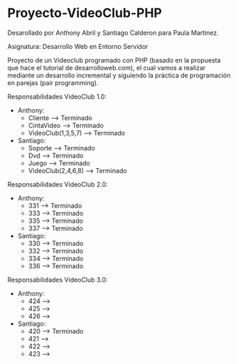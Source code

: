 # Proyecto-VideoClub-PHP

Desarollado por Anthony Abril y Santiago Calderon para Paula Martinez.

Asignatura: Desarrollo Web en Entorno Servidor

Proyecto de un Videoclub programado con PHP (basado en la propuesta que hace el tutorial de desarrolloweb.com), el cual vamos a realizar mediante un desarrollo incremental y siguiendo la práctica de programación en parejas (pair programming).

Responsabilidades VideoClub 1.0:
- Anthony:
    + Cliente --> Terminado
    + CintaVideo --> Terminado
    + VideoClub(1,3,5,7) --> Terminado
- Santiago:
    + Soporte --> Terminado
    + Dvd --> Terminado
    + Juego --> Terminado
    + VideoClub(2,4,6,8) --> Terminado

Responsabilidades VideoClub 2.0:
- Anthony:
    + 331 --> Terminado
    + 333 --> Terminado
    + 335 --> Terminado
    + 337 --> Terminado
- Santiago:
    + 330 --> Terminado
    + 332 --> Terminado
    + 334 --> Terminado
    + 336 --> Terminado

Responsabilidades VideoClub 3.0:
- Anthony:
    + 424 --> 
    + 425 --> 
    + 426 --> 
- Santiago:
    + 420 --> Terminado
    + 421 --> 
    + 422 --> 
    + 423 --> 
